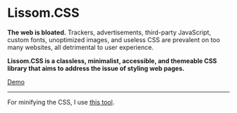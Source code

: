 # Lissom.CSS
**The web is bloated.** Trackers, advertisements, third-party JavaScript, custom fonts, unoptimized images, and useless CSS are prevalent on too many websites, all detrimental to user experience.

**Lissom.CSS is a classless, minimalist, accessible, and themeable CSS library that aims to address the issue of styling web pages.**

[Demo](https://lissomware.github.io/css/)

---

For minifying the CSS, I use [this tool](https://www.toptal.com/developers/cssminifier).
